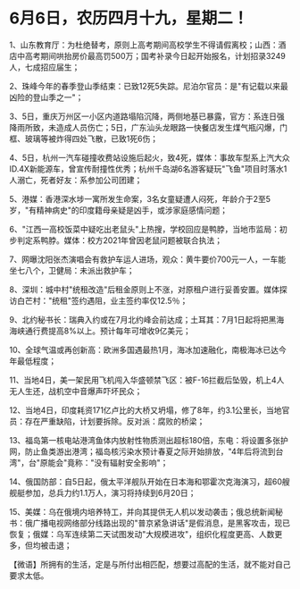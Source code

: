 # 6月6日，农历四月十九，星期二！

1、山东教育厅：为杜绝替考，原则上高考期间高校学生不得请假离校；山西：酒店中高考期间哄抬房价最高罚500万；国考补录今日起开始报名，计划招录3249人，七成招应届生；

2、珠峰今年的春季登山季结束：已致12死5失踪。尼泊尔官员：是"有记载以来最凶险的登山季之一"；

3、5日，重庆万州区一小区内道路塌陷沉降，两侧地基已暴露，官方：系连日强降雨所致，未造成人员伤亡；5日，广东汕头龙眼路一快餐店发生煤气瓶闪爆，门框、玻璃等被炸得四处飞散，已致1死6伤；

4、5日，杭州一汽车碰撞收费站设施后起火，致4死，媒体：事故车型系上汽大众ID.4X新能源车，曾宣传耐撞性优秀；杭州千岛湖6名游客疑玩"飞鱼"项目时落水1人溺亡，死者好友：系参加公司团建；

5、港媒：香港深水埗一寓所发生命案，3名女童疑遭人闷死，年龄介于2至5岁，"有精神病史"的印度籍母亲疑是凶手，或涉家庭感情问题；

6、"江西一高校饭菜中疑吃出老鼠头"上热搜，学校回应是鸭脖，当地市监局：初步判定系鸭脖。媒体：校方2021年曾因老鼠问题被联合执法；

7、网曝沈阳张杰演唱会有救护车运人进场，观众：黄牛要价700元一人，一车能坐七八个，卫健局：未派出救护车；

8、深圳：城中村"统租改造"后租金原则上不涨，对原租户进行妥善安置。媒体探访白芒村："统租"签约遇阻，业主签约率仅12.5％；

9、北约秘书长：瑞典入约或在7月北约峰会前达成；土耳其：7月1日起将把黑海海峡通行费提高8%以上。预计每年可增收9亿美元；

10、全球气温或再创新高：欧洲多国遇最热1月，海冰加速融化，南极海冰已达今年最低程度；

11、当地4日，美一架民用飞机闯入华盛顿禁飞区：被F-16拦截后坠毁，机上4人无人生还，战机空中音爆声吓坏民众；

12、当地4日，印度耗资171亿卢比的大桥又坍塌，修了8年，约3.1公里长，当地官员：存在严重缺陷，计划要拆除。反对派：腐败的桥梁；

13、福岛第一核电站港湾鱼体内放射性物质测出超标180倍，东电：将设置多张护网，防止鱼类游出港湾；福岛核污染水预计春夏之际开始排放，"4年后将流到台湾"，台"原能会"竟称："没有辐射安全影响"；

14、俄国防部：自5日起，俄太平洋舰队开始在日本海和鄂霍次克海演习，超60艘舰艇参加，总兵力约1.1万人，演习将持续到6月20日；

15、美媒：乌在俄境内培养特工，并向其提供无人机以发动袭击；俄总统新闻秘书：俄广播电视网络部分线路出现的"普京紧急讲话"是假消息，是黑客攻击，现已恢复；俄媒：乌军连续第二天试图发动"大规模进攻"，组织化程度更高、人数更多，但均被击退；



【微语】所拥有的生活，定是与所付出相匹配，想要过高配的生活，就不能对自己要求太低。

